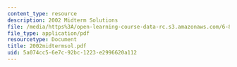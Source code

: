 ```yaml
---
content_type: resource
description: 2002 Midterm Solutions
file: /media/https%3A/open-learning-course-data-rc.s3.amazonaws.com/6-821-programming-languages-fall-2002/5a074cc56e7c92bc1223e2996620a112_2002midtermsol.pdf
file_type: application/pdf
resourcetype: Document
title: 2002midtermsol.pdf
uid: 5a074cc5-6e7c-92bc-1223-e2996620a112
---
```

